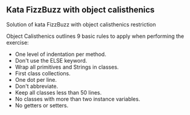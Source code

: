 ## Kata FizzBuzz with object calisthenics

Solution of kata FizzBuzz with object calisthenics restriction

Object Calisthenics outlines 9 basic rules to apply when performing the exercise:

- One level of indentation per method.
- Don't use the ELSE keyword.
- Wrap all primitives and Strings in classes.
- First class collections.
- One dot per line.
- Don't abbreviate.
- Keep all classes less than 50 lines.
- No classes with more than two instance variables.
- No getters or setters.
